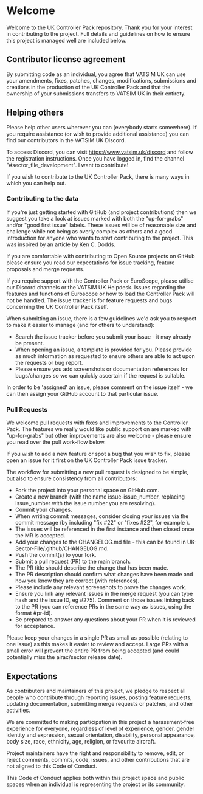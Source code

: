 # Welcome

Welcome to the UK Controller Pack repository. Thank you for your interest in contributing to the project. Full details and guidelines on how to ensure this project is managed well are included below.

## Contributor license agreement

By submitting code as an individual, you agree that VATSIM UK can use your amendments, fixes, patches, changes, modifications, submissions and creations in the production of the UK Controller Pack and that the ownership of your submissions transfers to VATSIM UK in their entirety.
## Helping others

Please help other users wherever you can (everybody starts somewhere). If you require assistance (or wish to provide additional assistance) you can find our contributors in the VATSIM UK Discord.

To access Discord, you can visit https://www.vatsim.uk/discord and follow the registration instructions. Once you have logged in, find the channel "#sector_file_development".
I want to contribute!

If you wish to contribute to the UK Controller Pack, there is many ways in which you can help out.
### Contributing to the data

If you're just getting started with GitHub (and project contributions) then we suggest you take a look at issues marked with both the "up-for-grabs" and/or "good first issue" labels. These issues will be of reasonable size and challenge while not being as overly complex as others and a good introduction for anyone who wants to start contributing to the project. This was inspired by an article by Ken C. Dodds.

If you are comfortable with contributing to Open Source projects on GitHub please ensure you read our expectations for issue tracking, feature proposals and merge requests.

If you require support with the Controller Pack or EuroScope, please utilise our Discord channels or the VATSIM UK Helpdesk. Issues regarding the features and functions of Euroscope or how to load the Controller Pack will not be handled. The issue tracker is for feature requests and bugs concerning the UK Controller Pack itself.

When submitting an issue, there is a few guidelines we'd ask you to respect to make it easier to manage (and for others to understand):
- Search the issue tracker before you submit your issue - it may already be present.
- When opening an issue, a template is provided for you. Please provide as much information as requested to ensure others are able to act upon the requests or bug report.
- Please ensure you add screenshots or documentation references for bugs/changes so we can quickly ascertain if the request is suitable.

In order to be 'assigned' an issue, please comment on the issue itself - we can then assign your GitHub account to that particular issue.
### Pull Requests

We welcome pull requests with fixes and improvements to the Controller Pack. The features we really would like public support on are marked with "up-for-grabs" but other improvements are also welcome - please ensure you read over the pull work-flow below.

If you wish to add a new feature or spot a bug that you wish to fix, please open an issue for it first on the UK Controller Pack issue tracker.

The workflow for submitting a new pull request is designed to be simple, but also to ensure consistency from all contributors:
- Fork the project into your personal space on GitHub.com.
- Create a new branch (with the name issue-issue_number, replacing issue_number with the issue number you are resolving).
- Commit your changes.
- When writing commit messages, consider closing your issues via the commit message (by including "fix #22" or "fixes #22", for example ).
- The issues will be referenced in the first instance and then closed once the MR is accepted.
- Add your changes to the CHANGELOG.md file - this can be found in UK-Sector-File/.github/CHANGELOG.md.
- Push the commit(s) to your fork.
- Submit a pull request (PR) to the main branch.
- The PR title should describe the change that has been made.
- The PR description should confirm what changes have been made and how you know they are correct (with references).
- Please include any relevant screenshots to prove the changes work.
- Ensure you link any relevant issues in the merge request (you can type hash and the issue ID, eg #275). Comment on those issues linking back to the PR (you can reference PRs in the same way as issues, using the format #pr-id).
- Be prepared to answer any questions about your PR when it is reviewed for acceptance.

Please keep your changes in a single PR as small as possible (relating to one issue) as this makes it easier to review and accept. Large PRs with a small error will prevent the entire PR from being accepted (and could potentially miss the airac/sector release date).

## Expectations

As contributors and maintainers of this project, we pledge to respect all people who contribute through reporting issues, posting feature requests, updating documentation, submitting merge requests or patches, and other activities.

We are committed to making participation in this project a harassment-free experience for everyone, regardless of level of experience, gender, gender identity and expression, sexual orientation, disability, personal appearance, body size, race, ethnicity, age, religion, or favourite aircraft.

Project maintainers have the right and responsibility to remove, edit, or reject comments, commits, code, issues, and other contributions that are not aligned to this Code of Conduct.

This Code of Conduct applies both within this project space and public spaces when an individual is representing the project or its community.
